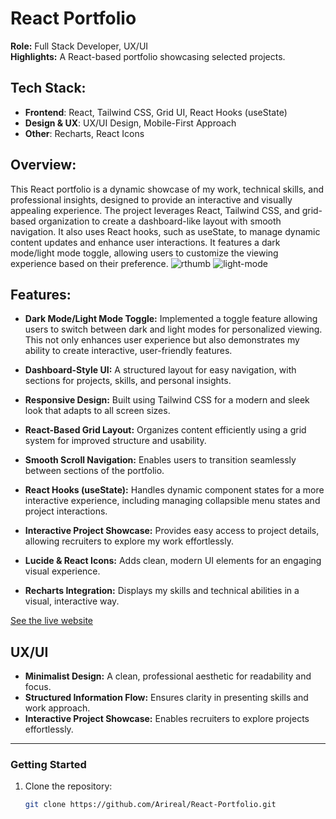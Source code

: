 # React Portfolio

**Role:** Full Stack Developer, UX/UI  
**Highlights:** A React-based portfolio showcasing selected projects.

## Tech Stack:
- **Frontend**: React, Tailwind CSS, Grid UI, React Hooks (useState)
- **Design & UX**: UX/UI Design, Mobile-First Approach
- **Other**: Recharts, React Icons

## Overview:

This React portfolio is a dynamic showcase of my work, technical skills, and professional insights, designed to provide an interactive and visually appealing experience. The project leverages React, Tailwind CSS, and grid-based organization to create a dashboard-like layout with smooth navigation. It also uses React hooks, such as useState, to manage dynamic content updates and enhance user interactions.
 It features a dark mode/light mode toggle, allowing users to customize the viewing experience based on their preference.
![rthumb](https://github.com/user-attachments/assets/6314d9da-0284-4ecc-bc60-4760fa6c7ed3)
![light-mode](https://github.com/user-attachments/assets/6300a080-cfa8-40ae-9351-50582eee4654)


## Features:
- **Dark Mode/Light Mode Toggle:**
 Implemented a toggle feature allowing users to switch between dark and light modes for personalized viewing. This not only enhances user experience but also demonstrates my ability to create interactive, user-friendly features.
- **Dashboard-Style UI:**
A structured layout for easy navigation, with sections for projects, skills, and personal insights.

- **Responsive Design:**
Built using Tailwind CSS for a modern and sleek look that adapts to all screen sizes.

- **React-Based Grid Layout:**
Organizes content efficiently using a grid system for improved structure and usability.

- **Smooth Scroll Navigation:**
Enables users to transition seamlessly between sections of the portfolio.

- **React Hooks (useState):**
Handles dynamic component states for a more interactive experience, including managing collapsible menu states and project interactions.

- **Interactive Project Showcase:**
Provides easy access to project details, allowing recruiters to explore my work effortlessly.

- **Lucide & React Icons:**
Adds clean, modern UI elements for an engaging visual experience.

- **Recharts Integration:**
Displays my skills and technical abilities in a visual, interactive way.

[See the live website](https://www.arianesouza.com)  


## UX/UI

- **Minimalist Design:** A clean, professional aesthetic for readability and focus.
- **Structured Information Flow:** Ensures clarity in presenting skills and work approach.
- **Interactive Project Showcase:** Enables recruiters to explore projects effortlessly.

---

### Getting Started

1. Clone the repository:
   ```bash
   git clone https://github.com/Arireal/React-Portfolio.git
